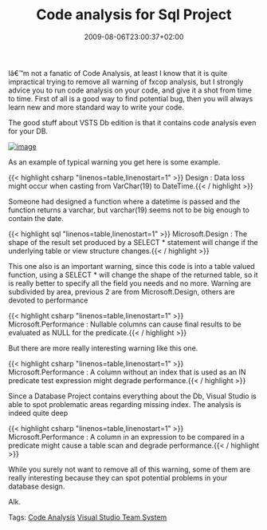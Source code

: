 ﻿---
title: "Code analysis for Sql Project"
description: ""
date: 2009-08-06T23:00:37+02:00
draft: false
tags: [CodeAnalysis]
categories: [Visual Studio]
---
Iâ€™m not a fanatic of Code Analysis, at least I know that it is quite impractical trying to remove all warning of fxcop analysis, but I strongly advice you to run code analysis on your code, and give it a shot from time to time. First of all is a good way to find potential bug, then you will always learn new and more standard way to write your code.

The good stuff about VSTS Db edition is that it contains code analysis even for your DB.

[![image](http://www.codewrecks.com/blog/wp-content/uploads/2009/08/image-thumb14.png "image")](http://www.codewrecks.com/blog/wp-content/uploads/2009/08/image14.png)

As an example of typical warning you get here is some example.

{{< highlight csharp "linenos=table,linenostart=1" >}}
Design : Data loss might occur when casting from VarChar(19) to DateTime.{{< / highlight >}}

<!-- Code inserted with Steve Dunn's Windows Live Writer Code Formatter Plugin.  http://dunnhq.com -->

Someone had designed a function where a datetime is passed and the function returns a varchar, but varchar(19) seems not to be big enough to contain the date.

{{< highlight sql "linenos=table,linenostart=1" >}}
Microsoft.Design : The shape of the result set produced by a SELECT * statement will change if the underlying table or view structure changes.{{< / highlight >}}

<!-- Code inserted with Steve Dunn's Windows Live Writer Code Formatter Plugin.  http://dunnhq.com -->

This one also is an important warning, since this code is into a table valued function, using a SELECT \* will change the shape of the returned table, so it is really better to specify all the field you needs and no more. Warning are subdivided by area, previous 2 are from Microsoft.Design, others are devoted to performance

{{< highlight csharp "linenos=table,linenostart=1" >}}
Microsoft.Performance : Nullable columns can cause final results to be evaluated as NULL for the predicate.{{< / highlight >}}

<!-- Code inserted with Steve Dunn's Windows Live Writer Code Formatter Plugin.  http://dunnhq.com -->

But there are more really interesting warning like this one.

{{< highlight csharp "linenos=table,linenostart=1" >}}
Microsoft.Performance : A column without an index that is used as an IN predicate test expression might degrade performance.{{< / highlight >}}

<!-- Code inserted with Steve Dunn's Windows Live Writer Code Formatter Plugin.  http://dunnhq.com -->

Since a Database Project contains everything about the Db, Visual Studio is able to spot problematic areas regarding missing index. The analysis is indeed quite deep

{{< highlight csharp "linenos=table,linenostart=1" >}}
Microsoft.Performance : A column in an expression to be compared in a predicate might cause a table scan and degrade performance.{{< / highlight >}}

<!-- Code inserted with Steve Dunn's Windows Live Writer Code Formatter Plugin.  http://dunnhq.com -->

While you surely not want to remove all of this warning, some of them are really interesting because they can spot potential problems in your database design.

Alk.

Tags: [Code Analysis](http://technorati.com/tag/Code%20Analysis) [Visual Studio Team System](http://technorati.com/tag/Visual%20Studio%20Team%20System)
